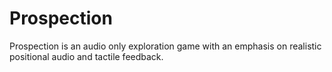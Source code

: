 Prospection
===========

Prospection is an audio only exploration game with an emphasis on realistic positional audio and tactile feedback.
